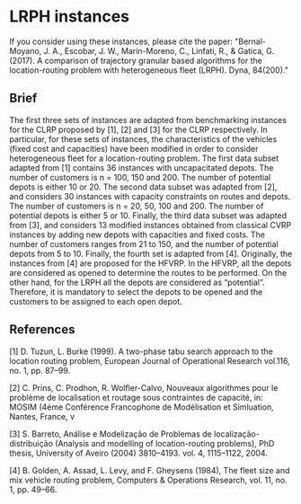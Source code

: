 # LRPH instances

If you consider using these instances, please cite the paper:
"Bernal-Moyano, J. A., Escobar, J. W., Marín-Moreno, C., Linfati, R., & Gatica, G. (2017). A comparison of trajectory granular based algorithms for the location-routing problem with heterogeneous fleet (LRPH). Dyna, 84(200)."

## Brief

The first three sets of instances are adapted from benchmarking instances for
the CLRP proposed by [1], [2] and [3] for the CLRP respectively. In particular,
for these sets of instances, the characteristics of the vehicles 
(fixed cost and capacities) have been modified in order to consider heterogeneous
fleet for a location-routing problem. The first data subset adapted from [1]
contains 36 instances with uncapacitated depots. The number of customers is
n = 100, 150 and 200. The number of potential depots is either 10 or 20.
The second data subset was adapted from [2], and considers 30 instances with
capacity constraints on routes and depots. The number of customers is 
n = 20, 50, 100 and 200. The number of potential depots is either 5 or 10.
Finally, the third data subset was adapted from [3], and considers 13 modified
instances obtained from classical CVRP instances by adding new depots with
capacities and fixed costs. The number of customers ranges from 21 to 150,
and the number of potential depots from 5 to 10. Finally, the fourth set is
adapted from [4]. Originally, the instances from [4] are proposed for the HFVRP.
In the HFVRP, all the depots are considered as opened to determine the routes
to be performed. On the other hand, for the LRPH all the depots are considered
as “potential”. Therefore, it is mandatory to select the depots to be opened
and the customers to be assigned to each open depot.

## References
[1]  D. Tuzun, L. Burke (1999). A two-phase tabu search approach to the location routing problem, European Journal of Operational Research vol.116, no. 1, pp. 87–99. 

[2]  C. Prins, C. Prodhon, R. Wolfler-Calvo, Nouveaux algorithmes pour le problème de localisation et routage sous contraintes de capacité, in: MOSIM (4éme Conférence Francophone de Modélisation et Simluation, Nantes, France, v

[3]  S. Barreto, Análise e Modelização de Problemas de localização-distribuição (Analysis and modelling of location-routing problems), PhD thesis, University of Aveiro (2004) 3810–4193. vol. 4, 1115–1122, 2004. 

[4]  B. Golden, A. Assad, L. Levy, and F. Gheysens (1984), The fleet size and mix vehicle routing problem, Computers & Operations Research, vol. 11, no. 1, pp. 49–66.
